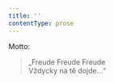 ```yaml
---
title: ''
contentType: prose
---
```


<section>

Motto:

> „Freude Freude Freude  
> Vždycky na tě dojde…“

</section>
